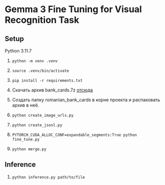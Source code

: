 # Gemma 3 Fine Tuning for Visual Recognition Task

## Setup

Python 3.11.7

1. ```python -m venv .venv```

2. ```source .venv/bin/activate```

3. ```pip install -r requirements.txt```

4. Скачать архив bank_cards.7z [отсюда](https://drive.google.com/drive/folders/0ABdDBYTpNH1KUk9PVA)

5. Создать папку romanian_bank_cards в корне проекта и распаковать архив в неё.

6. ```python create_image_urls.py```

7. ```python create_jsonl.py```

8. ```PYTORCH_CUDA_ALLOC_CONF=expandable_segments:True python fine_tune.py```

9. ```python merge.py```

## Inference

1. ```python inference.py path/to/file```
